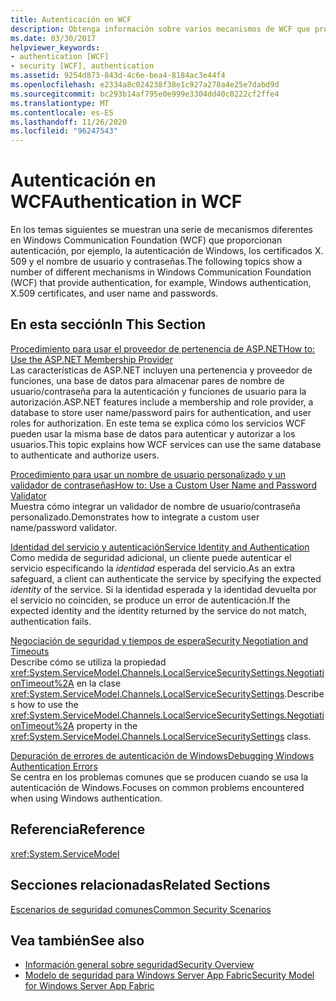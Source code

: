 ```yaml
---
title: Autenticación en WCF
description: Obtenga información sobre varios mecanismos de WCF que proporcionan autenticación, como la autenticación de Windows, los certificados X. 509 y el nombre de usuario y contraseña.
ms.date: 03/30/2017
helpviewer_keywords:
- authentication [WCF]
- security [WCF], authentication
ms.assetid: 9254d873-843d-4c6e-bea4-8184ac3e44f4
ms.openlocfilehash: e2334a8c024238f38e1c927a278a4e25e7dabd9d
ms.sourcegitcommit: bc293b14af795e0e999e3304dd40c0222cf2ffe4
ms.translationtype: MT
ms.contentlocale: es-ES
ms.lasthandoff: 11/26/2020
ms.locfileid: "96247543"
---
```

# <a name="authentication-in-wcf"></a><span data-ttu-id="2f224-103">Autenticación en WCF</span><span class="sxs-lookup"><span data-stu-id="2f224-103">Authentication in WCF</span></span>

<span data-ttu-id="2f224-104">En los temas siguientes se muestran una serie de mecanismos diferentes en Windows Communication Foundation (WCF) que proporcionan autenticación, por ejemplo, la autenticación de Windows, los certificados X. 509 y el nombre de usuario y contraseñas.</span><span class="sxs-lookup"><span data-stu-id="2f224-104">The following topics show a number of different mechanisms in Windows Communication Foundation (WCF) that provide authentication, for example, Windows authentication, X.509 certificates, and user name and passwords.</span></span>  
  
## <a name="in-this-section"></a><span data-ttu-id="2f224-105">En esta sección</span><span class="sxs-lookup"><span data-stu-id="2f224-105">In This Section</span></span>  

 [<span data-ttu-id="2f224-106">Procedimiento para usar el proveedor de pertenencia de ASP.NET</span><span class="sxs-lookup"><span data-stu-id="2f224-106">How to: Use the ASP.NET Membership Provider</span></span>](how-to-use-the-aspnet-membership-provider.md)  
 <span data-ttu-id="2f224-107">Las características de ASP.NET incluyen una pertenencia y proveedor de funciones, una base de datos para almacenar pares de nombre de usuario/contraseña para la autenticación y funciones de usuario para la autorización.</span><span class="sxs-lookup"><span data-stu-id="2f224-107">ASP.NET features include a membership and role provider, a database to store user name/password pairs for authentication, and user roles for authorization.</span></span> <span data-ttu-id="2f224-108">En este tema se explica cómo los servicios WCF pueden usar la misma base de datos para autenticar y autorizar a los usuarios.</span><span class="sxs-lookup"><span data-stu-id="2f224-108">This topic explains how WCF services can use the same database to authenticate and authorize users.</span></span>  
  
 [<span data-ttu-id="2f224-109">Procedimiento para usar un nombre de usuario personalizado y un validador de contraseñas</span><span class="sxs-lookup"><span data-stu-id="2f224-109">How to: Use a Custom User Name and Password Validator</span></span>](how-to-use-a-custom-user-name-and-password-validator.md)  
 <span data-ttu-id="2f224-110">Muestra cómo integrar un validador de nombre de usuario/contraseña personalizado.</span><span class="sxs-lookup"><span data-stu-id="2f224-110">Demonstrates how to integrate a custom user name/password validator.</span></span>  
  
 [<span data-ttu-id="2f224-111">Identidad del servicio y autenticación</span><span class="sxs-lookup"><span data-stu-id="2f224-111">Service Identity and Authentication</span></span>](service-identity-and-authentication.md)  
 <span data-ttu-id="2f224-112">Como medida de seguridad adicional, un cliente puede autenticar el servicio especificando la *identidad* esperada del servicio.</span><span class="sxs-lookup"><span data-stu-id="2f224-112">As an extra safeguard, a client can authenticate the service by specifying the expected *identity* of the service.</span></span> <span data-ttu-id="2f224-113">Si la identidad esperada y la identidad devuelta por el servicio no coinciden, se produce un error de autenticación.</span><span class="sxs-lookup"><span data-stu-id="2f224-113">If the expected identity and the identity returned by the service do not match, authentication fails.</span></span>  
  
 [<span data-ttu-id="2f224-114">Negociación de seguridad y tiempos de espera</span><span class="sxs-lookup"><span data-stu-id="2f224-114">Security Negotiation and Timeouts</span></span>](security-negotiation-and-timeouts.md)  
 <span data-ttu-id="2f224-115">Describe cómo se utiliza la propiedad <xref:System.ServiceModel.Channels.LocalServiceSecuritySettings.NegotiationTimeout%2A> en la clase <xref:System.ServiceModel.Channels.LocalServiceSecuritySettings>.</span><span class="sxs-lookup"><span data-stu-id="2f224-115">Describes how to use the <xref:System.ServiceModel.Channels.LocalServiceSecuritySettings.NegotiationTimeout%2A> property in the <xref:System.ServiceModel.Channels.LocalServiceSecuritySettings> class.</span></span>  
  
 [<span data-ttu-id="2f224-116">Depuración de errores de autenticación de Windows</span><span class="sxs-lookup"><span data-stu-id="2f224-116">Debugging Windows Authentication Errors</span></span>](debugging-windows-authentication-errors.md)  
 <span data-ttu-id="2f224-117">Se centra en los problemas comunes que se producen cuando se usa la autenticación de Windows.</span><span class="sxs-lookup"><span data-stu-id="2f224-117">Focuses on common problems encountered when using Windows authentication.</span></span>  
  
## <a name="reference"></a><span data-ttu-id="2f224-118">Referencia</span><span class="sxs-lookup"><span data-stu-id="2f224-118">Reference</span></span>  

 <xref:System.ServiceModel>  
  
## <a name="related-sections"></a><span data-ttu-id="2f224-119">Secciones relacionadas</span><span class="sxs-lookup"><span data-stu-id="2f224-119">Related Sections</span></span>  

 [<span data-ttu-id="2f224-120">Escenarios de seguridad comunes</span><span class="sxs-lookup"><span data-stu-id="2f224-120">Common Security Scenarios</span></span>](common-security-scenarios.md)  
  
## <a name="see-also"></a><span data-ttu-id="2f224-121">Vea también</span><span class="sxs-lookup"><span data-stu-id="2f224-121">See also</span></span>

- [<span data-ttu-id="2f224-122">Información general sobre seguridad</span><span class="sxs-lookup"><span data-stu-id="2f224-122">Security Overview</span></span>](security-overview.md)
- <span data-ttu-id="2f224-123">[Modelo de seguridad para Windows Server App Fabric](/previous-versions/appfabric/ee677202(v=azure.10))</span><span class="sxs-lookup"><span data-stu-id="2f224-123">[Security Model for Windows Server App Fabric](/previous-versions/appfabric/ee677202(v=azure.10))</span></span>
